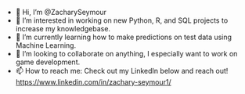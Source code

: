 - 👋 Hi, I’m @ZacharySeymour
- 👀 I’m interested in working on new Python, R, and SQL projects to increase my knowledgebase.
- 🌱 I’m currently learning how to make predictions on test data using Machine Learning. 
- 💞️ I’m looking to collaborate on anything, I especially want to work on game development.
- 📫 How to reach me: Check out my LinkedIn below and reach out!
        https://www.linkedin.com/in/zachary-seymour1/

<!---
ZacharySeymour/ZacharySeymour is a ✨ special ✨ repository because its `README.md` (this file) appears on your GitHub profile.
You can click the Preview link to take a look at your changes.
--->
